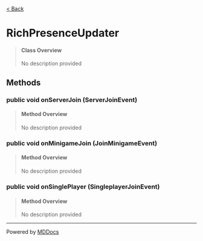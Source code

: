 [< Back](../README.md)
# RichPresenceUpdater #
>#### Class Overview ####
>No description provided
## Methods ##
### public void onServerJoin (ServerJoinEvent) ###
>#### Method Overview ####
>No description provided
>
### public void onMinigameJoin (JoinMinigameEvent) ###
>#### Method Overview ####
>No description provided
>
### public void onSinglePlayer (SingleplayerJoinEvent) ###
>#### Method Overview ####
>No description provided
>

---
Powered by [MDDocs](https://github.com/VRCube/MDDocs)
